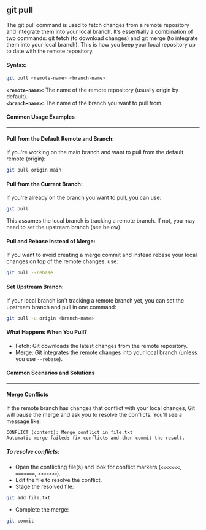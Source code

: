 ## git pull
The git pull command is used to fetch changes from a remote repository and integrate them into your local branch. It’s essentially a combination of two commands: git fetch (to download changes) and git merge (to integrate them into your local branch). This is how you keep your local repository up to date with the remote repository.
#### Syntax:
```bash
git pull <remote-name> <branch-name>
```
**`<remote-name>`:** The name of the remote repository (usually origin by default).  
**`<branch-name>`:** The name of the branch you want to pull from.
#### Common Usage Examples
---
#### Pull from the Default Remote and Branch:
If you're working on the main branch and want to pull from the default remote (origin):
```bash
git pull origin main
```
#### Pull from the Current Branch:
If you're already on the branch you want to pull, you can use:
```bash
git pull
```
This assumes the local branch is tracking a remote branch. If not, you may need to set the upstream branch (see below).
#### Pull and Rebase Instead of Merge:
If you want to avoid creating a merge commit and instead rebase your local changes on top of the remote changes, use:
```bash
git pull --rebase
```
#### Set Upstream Branch:
If your local branch isn't tracking a remote branch yet, you can set the upstream branch and pull in one command:
```bash
git pull -u origin <branch-name>
```
#### What Happens When You Pull?
- Fetch: Git downloads the latest changes from the remote repository.
- Merge: Git integrates the remote changes into your local branch (unless you use `--rebase`).
#### Common Scenarios and Solutions
---
#### Merge Conflicts
If the remote branch has changes that conflict with your local changes, Git will pause the merge and ask you to resolve the conflicts. You’ll see a message like:
```
CONFLICT (content): Merge conflict in file.txt
Automatic merge failed; fix conflicts and then commit the result.
```
##### To resolve conflicts:
- Open the conflicting file(s) and look for conflict markers (`<<<<<<<`, `=======`, `>>>>>>>`).
- Edit the file to resolve the conflict.
- Stage the resolved file:
```bash
git add file.txt
```
- Complete the merge:
```bash
git commit
```
